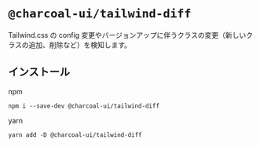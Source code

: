 # `@charcoal-ui/tailwind-diff`

Tailwind.css の config 変更やバージョンアップに伴うクラスの変更（新しいクラスの追加、削除など）を検知します。

## インストール

npm

```
npm i --save-dev @charcoal-ui/tailwind-diff
```

yarn

```
yarn add -D @charcoal-ui/tailwind-diff
```

